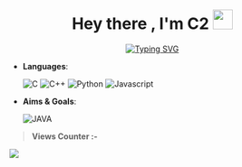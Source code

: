 <h1 align="center"><b>Hey there , I'm C2 </b><img src="https://media.giphy.com/media/hvRJCLFzcasrR4ia7z/giphy.gif" width="35"></h1>

<p align="center">
 <a href="https://git.io/typing-svg"><img src="https://readme-typing-svg.herokuapp.com?font=Poppins&pause=1000&color=B30000&center=true&vCenter=true&width=435&lines=Assalamu+Alaikum+Warahmatullah+%F0%9F%98%8F;Computer+Science+Student+%F0%9F%9A%80;a+Front-End+Developer+%E2%9C%A8" alt="Typing SVG" /></a>
</p>


<p align="center">

- **Languages**:
    
    ![C](https://img.shields.io/badge/C%20-%232370ED.svg?style=for-the-badge&logo=c&logoColor=white)
    ![C++](https://img.shields.io/badge/C++%20-%2300599C.svg?style=for-the-badge&logo=c%2B%2B&logoColor=white)
    ![Python](https://img.shields.io/badge/Python%20-%2314354C.svg?style=for-the-badge&logo=python&logoColor=white)
    ![Javascript](https://shields.io/badge/Javascript-yellow?logo=javascript&style=for-the-badge&logoColor=white)

</p>

<p align="center">

- **Aims & Goals**:
    
    ![JAVA](https://img.shields.io/badge/JAVA%20-darkred?style=for-the-badge&logo=CoffeeScript%2B%2B&logoColor=white)

</p>

> __**Views Counter** :-__
 
![](https://komarev.com/ghpvc/?username=riplucifer)
